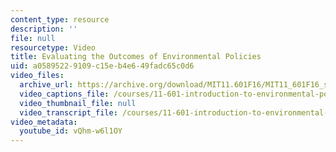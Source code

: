```yaml
---
content_type: resource
description: ''
file: null
resourcetype: Video
title: Evaluating the Outcomes of Environmental Policies
uid: a0589522-9109-c15e-b4e6-49fadc65c0d6
video_files:
  archive_url: https://archive.org/download/MIT11.601F16/MIT11_601F16_s03_300k.mp4
  video_captions_file: /courses/11-601-introduction-to-environmental-policy-and-planning-fall-2016/25a5304d9f815d008f93bd1b9aea55fc_vQhm-w6l1OY.vtt
  video_thumbnail_file: null
  video_transcript_file: /courses/11-601-introduction-to-environmental-policy-and-planning-fall-2016/ef520e1531eeb640ae99c34b3b2038f6_vQhm-w6l1OY.pdf
video_metadata:
  youtube_id: vQhm-w6l1OY
---
```

